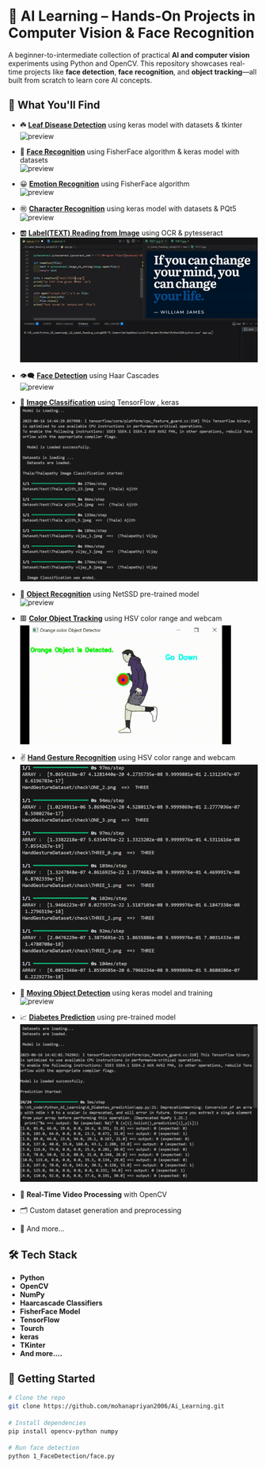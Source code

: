 # 🤖 AI Learning – Hands-On Projects in Computer Vision & Face Recognition

A beginner-to-intermediate collection of practical **AI and computer vision** experiments using Python and OpenCV. This repository showcases real-time projects like **face detection**, **face recognition**, and **object tracking**—all built from scratch to learn core AI concepts.

## 🧠 What You'll Find
- ☘️ [**Leaf Disease Detection**](_10_Leaf_Disease_Detection) using keras model with datasets & tkinter<br>
![preview](_10_Leaf_Disease_Detection/preview/preview.gif)<br>

- 🧍 [**Face Recognition**](4_Face_Recognition) using FisherFace algorithm & keras model with datasets <br>
![preview](4_Face_Recognition/preview/preview.gif)<br>

- 😀 [**Emotion Recognition**](5_Emotion_Recognition) using FisherFace algorithm <br>
![preview](5_Emotion_Recognition/preview/preview.gif)<br>

- ㊗ [**Character Recognition**](_11_Character_recognition) using keras model with datasets & PQt5 <br>
![preview](_11_Character_recognition/preview/preview.gif)<br>
  
- 🆎 [**Label(TEXT) Reading from Image**](_12_Label_Reading_usingOCR) using OCR & pytesseract <br>
![preview](_12_Label_Reading_usingOCR/preview/preview.gif)<br>

- 👁️‍🗨️ [**Face Detection**](1_FaceDetection) using Haar Cascades<br>
![preview](1_FaceDetection/preview/preview.gif)<br>

- 🧑 [**Image Classification**](8_Image_classification) using TensorFlow , keras<br>
![preview](8_Image_classification/preview/preview.png)<br>

- 🚗 [**Object Recognition**](7_Object_Recognition) using NetSSD pre-trained model<br>
![preview](7_Object_Recognition/preview/preview.gif)<br>

- 🟥 [**Color Object Tracking**](3_ObjectDetection_color) using HSV color range and webcam<br>
![preview](3_ObjectDetection_color/preview/preview.gif)<br>

- ✌ [**Hand Gesture Recognition**](9_Hand_Gesture_recognition) using HSV color range and webcam<br>
![preview](9_Hand_Gesture_recognition/preview/preview.png)<br>

- 📱 [**Moving Object Detection**](2_Moving_Object_detection) using keras model and training<br>
![preview](2_Moving_Object_detection/preview/preview.gif)<br>

- 📈 [**Diabetes Prediction**](6_Diabetes_prediction) using pre-trained model<br>
![preview](6_Diabetes_prediction/preview/preview.png)<br>

- 🎥 **Real-Time Video Processing** with OpenCV
- 🗂️ Custom dataset generation and preprocessing
- 📃 And more...

## 🛠️ Tech Stack
- **Python**
- **OpenCV**
- **NumPy**
- **Haarcascade Classifiers**
- **FisherFace Model**
- **TensorFlow**
- **Tourch**
- **keras**
- **TKinter**
- **And more....**

## 🚀 Getting Started
```bash
# Clone the repo
git clone https://github.com/mohanapriyan2006/Ai_Learning.git

# Install dependencies
pip install opencv-python numpy

# Run face detection
python 1_FaceDetection/face.py

